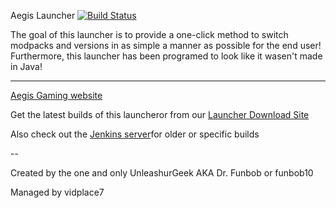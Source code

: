 Aegis Launcher [![Build Status](http://build.aegisgaming.org/job/Aegis-Launcher/badge/icon)](http://build.aegisgaming.org/job/Aegis-Launcher/)

The goal of this launcher is to provide a one-click method to switch modpacks and versions in as simple a manner as possible for the end user! Furthermore, this launcher has been programed to look like it wasen't made in Java!

-------------------

[Aegis Gaming website](http://aegisgaming.org/)

Get the latest builds of this launcheror from our [Launcher Download Site](http://launcher.aegisgaming.org)

Also check out the [Jenkins server](http://build.aegisgaming.org/job/Aegis-Launcher/)for older or specific builds

--

Created by the one and only UnleashurGeek AKA Dr. Funbob or funbob10

Managed by vidplace7